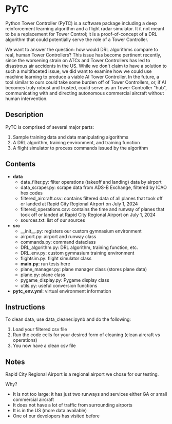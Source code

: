 # PyTC  

Python Tower Controller (PyTC) is a software package including a deep reinforcement learning algorithm and a flight radar simulator. It it not meant to be a replacement for Tower Control; it is a proof-of-concept of a DRL algorithm that could potentially serve the role of a Tower Controller.

We want to answer the question: how would DRL algorithms compare to real, human Tower Controllers? This issue has become pertinent recently, since the worsening strain on ATCs and Tower Controllers has led to disastrous air accidents in the US. While we don't claim to have a solution to such a multifaceted issue, we did want to examine how we could use machine learning to produce a viable AI Tower Controller. In the future, a tool similar to ours could take some burden off of Tower Controllers, or, if AI becomes truly robust and trusted, could serve as an Tower Controller "hub", communicating with and directing autonomous commercial aircraft without human intervention.

## Description  

PyTC is comprised of several major parts:  
1. Sample training data and data manipulating algorithms
2. A DRL algorithm, training environment, and training function
3. A flight simulator to process commands issued by the algorithm

## Contents  

- **data**
    - data_filter.py: filter operations (takeoff and landing) data by airport
    - data_scraper.py: scrape data from ADS-B Exchange, filtered by ICAO hex codes
    - filtered_aircraft.csv: contains filtered data of all planes that took off or landed at Rapid City Regional Airport on July 1, 2024
    - filtered_operations.csv: contains the time and runway of planes that took off or landed at Rapid City Regional Airport on July 1, 2024
    - sources.txt: list of our sources
- **src**
    - \_\_init\_\_.py: registers our custom gymnasium environment
    - airport.py: airport and runway class
    - commands.py: command dataclass
    - DRL_algorithm.py: DRL algorithm, training function, etc.
    - DRL_env.py: custom gymnasium training environment
    - flightsim.py: flight simulator class
    - **main.py**: run tests here
    - plane_manager.py: plane manager class (stores plane data)
    - plane.py: plane class
    - pygame_display.py: Pygame display class
    - utils.py: useful conversion functions
- **pytc_env.yml**: virtual environment information  

## Instructions  

To clean data, use data_cleaner.ipynb and do the following:
1. Load your filtered csv file
2. Run the code cells for your desired form of cleaning (clean aircraft vs operations)
3. You now have a clean csv file

## Notes  

Rapid City Regional Airport is a regional airport we chose for our testing.  

Why?  

- It is not too large: it has just two runways and services either GA or small commercial aircraft
- It does not have a lot of traffic from surrounding airports
- It is in the US (more data available)
- One of our developers has visited before

